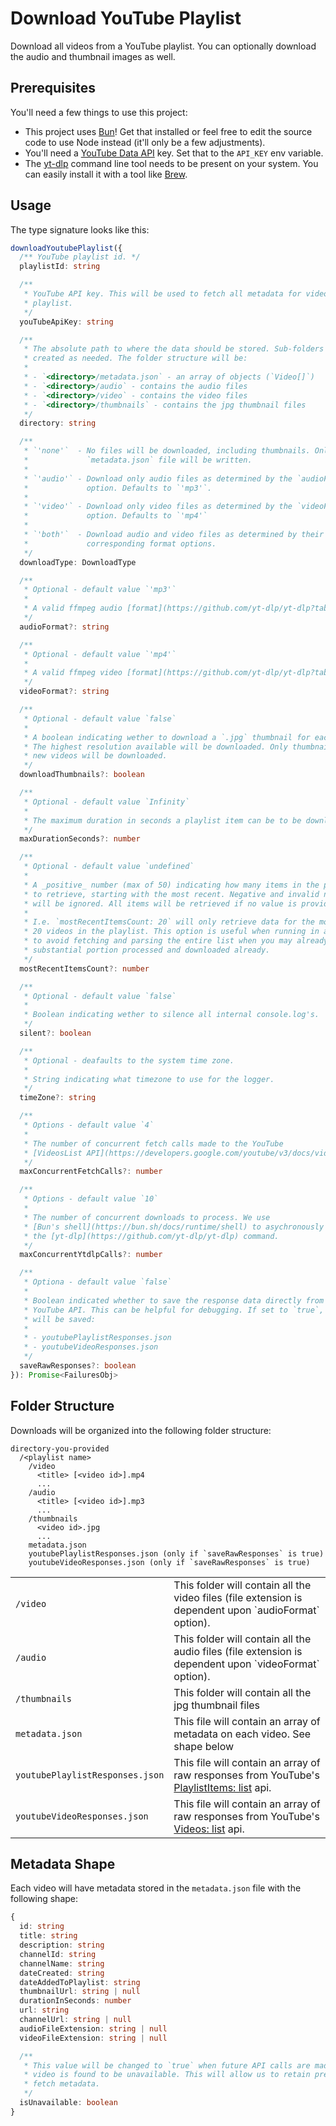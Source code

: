 # Download YouTube Playlist

Download all videos from a YouTube playlist. You can optionally download the audio and thumbnail images as well.

## Prerequisites

You'll need a few things to use this project:

- This project uses [Bun](https://bun.sh/)! Get that installed or feel free to edit the source code to use Node instead (it'll only be a few adjustments).
- You'll need a [YouTube Data API](https://developers.google.com/youtube/v3) key. Set that to the `API_KEY` env variable.
- The [yt-dlp](https://github.com/yt-dlp/yt-dlp) command line tool needs to be present on your system. You can easily install it with a tool like [Brew](https://formulae.brew.sh/formula/yt-dlp).

## Usage

The type signature looks like this:

```typescript
downloadYoutubePlaylist({
  /** YouTube playlist id. */
  playlistId: string

  /**
   * YouTube API key. This will be used to fetch all metadata for videos in the
   * playlist.
   */
  youTubeApiKey: string

  /**
   * The absolute path to where the data should be stored. Sub-folders will be
   * created as needed. The folder structure will be:
   *
   * - `<directory>/metadata.json` - an array of objects (`Video[]`)
   * - `<directory>/audio` - contains the audio files
   * - `<directory>/video` - contains the video files
   * - `<directory>/thumbnails` - contains the jpg thumbnail files
   */
  directory: string

  /**
   * `'none'`  - No files will be downloaded, including thumbnails. Only the
   *             `metadata.json` file will be written.
   *
   * `'audio'` - Download only audio files as determined by the `audioFormat`
   *             option. Defaults to `'mp3'`.
   *
   * `'video'` - Download only video files as determined by the `videoFormat`
   *             option. Defaults to `'mp4'`
   *
   * `'both'`  - Download audio and video files as determined by their
   *             corresponding format options.
   */
  downloadType: DownloadType

  /**
   * Optional - default value `'mp3'`
   *
   * A valid ffmpeg audio [format](https://github.com/yt-dlp/yt-dlp?tab=readme-ov-file#format-selection) string.
   */
  audioFormat?: string

  /**
   * Optional - default value `'mp4'`
   *
   * A valid ffmpeg video [format](https://github.com/yt-dlp/yt-dlp?tab=readme-ov-file#format-selection) string.
   */
  videoFormat?: string

  /**
   * Optional - default value `false`
   *
   * A boolean indicating wether to download a `.jpg` thumbnail for each video.
   * The highest resolution available will be downloaded. Only thumbnails for
   * new videos will be downloaded.
   */
  downloadThumbnails?: boolean

  /**
   * Optional - default value `Infinity`
   *
   * The maximum duration in seconds a playlist item can be to be downloaded.
   */
  maxDurationSeconds?: number

  /**
   * Optional - default value `undefined`
   *
   * A _positive_ number (max of 50) indicating how many items in the playlist
   * to retrieve, starting with the most recent. Negative and invalid numbers
   * will be ignored. All items will be retrieved if no value is provided.
   *
   * I.e. `mostRecentItemsCount: 20` will only retrieve data for the most recent
   * 20 videos in the playlist. This option is useful when running in a cron job
   * to avoid fetching and parsing the entire list when you may already have a
   * substantial portion processed and downloaded already.
   */
  mostRecentItemsCount?: number

  /**
   * Optional - default value `false`
   *
   * Boolean indicating wether to silence all internal console.log's.
   */
  silent?: boolean

  /**
   * Optional - deafaults to the system time zone.
   *
   * String indicating what timezone to use for the logger.
   */
  timeZone?: string

  /**
   * Options - default value `4`
   *
   * The number of concurrent fetch calls made to the YouTube
   * [VideosList API](https://developers.google.com/youtube/v3/docs/videos/list).
   */
  maxConcurrentFetchCalls?: number

  /**
   * Options - default value `10`
   *
   * The number of concurrent downloads to process. We use
   * [Bun's shell](https://bun.sh/docs/runtime/shell) to asychronously execute
   * the [yt-dlp](https://github.com/yt-dlp/yt-dlp) command.
   */
  maxConcurrentYtdlpCalls?: number

  /**
   * Optiona - default value `false`
   *
   * Boolean indicated whether to save the response data directly from the
   * YouTube API. This can be helpful for debugging. If set to `true`, two files
   * will be saved:
   *
   * - youtubePlaylistResponses.json
   * - youtubeVideoResponses.json
   */
  saveRawResponses?: boolean
}): Promise<FailuresObj>
```

## Folder Structure

Downloads will be organized into the following folder structure:

```
directory-you-provided
  /<playlist name>
    /video
      <title> [<video id>].mp4
      ...
    /audio
      <title> [<video id>].mp3
      ...
    /thumbnails
      <video id>.jpg
      ...
    metadata.json
    youtubePlaylistResponses.json (only if `saveRawResponses` is true)
    youtubeVideoResponses.json (only if `saveRawResponses` is true)
```

<table>
  <tr>
    <td><code>/video</code></td>
    <td>This folder will contain all the video files (file extension is dependent upon `audioFormat` option).</td>
  </tr>
  <tr>
    <td><code>/audio</code></td>
    <td>This folder will contain all the audio files (file extension is dependent upon `videoFormat` option).</td>
  </tr>
  <tr>
    <td><code>/thumbnails</code></td>
    <td>This folder will contain all the jpg thumbnail files</td>
  </tr>
  <tr>
    <td><code>metadata.json</code></td>
    <td>This file will contain an array of metadata on each video. See shape below</td>
  </tr>
  <tr>
    <td><code>youtubePlaylistResponses.json</code></td>
    <td>This file will contain an array of raw responses from YouTube's <a href="https://developers.google.com/youtube/v3/docs/playlistItems/list">PlaylistItems: list</a> api.</td>
  </tr>
  <tr>
    <td><code>youtubeVideoResponses.json</code></td>
    <td>This file will contain an array of raw responses from YouTube's <a href="https://developers.google.com/youtube/v3/docs/videos/list">Videos: list</a> api.</td>
  </tr>
</table>

## Metadata Shape

Each video will have metadata stored in the `metadata.json` file with the following shape:

```typescript
{
  id: string
  title: string
  description: string
  channelId: string
  channelName: string
  dateCreated: string
  dateAddedToPlaylist: string
  thumbnailUrl: string | null
  durationInSeconds: number
  url: string
  channelUrl: string | null
  audioFileExtension: string | null
  videoFileExtension: string | null

  /**
   * This value will be changed to `true` when future API calls are made and the
   * video is found to be unavailable. This will allow us to retain previously
   * fetch metadata.
   */
  isUnavailable: boolean
}
```
